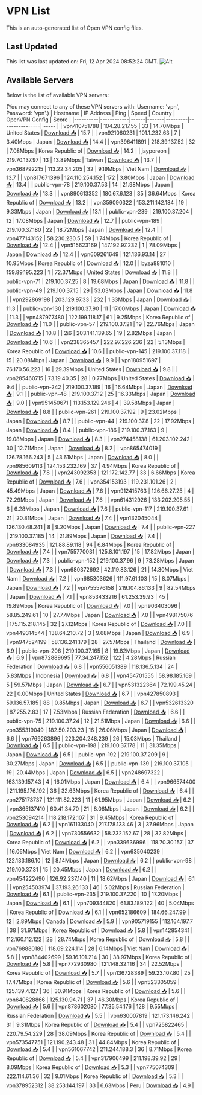 # VPN List

This is an auto-generated list of Open VPN config files.

## Last Updated

This list was last updated on: Fri, 12 Apr 2024 08:52:24 GMT.
![Alt](https://repobeats.axiom.co/api/embed/186b98318ef1479477931607c1ad7d823f12451f.svg "Repobeats analytics image")

## Available Servers

Below is the list of available VPN servers:

(You may connect to any of these VPN servers with: Username: 'vpn', Password: 'vpn'.)
| Hostname | IP Address | Ping | Speed | Country | OpenVPN Config | Score |
|----------|------------|------|-------|---------|----------------| ----- |
| vpn410751788 | 104.28.217.55 | 33 | 14.70Mbps | United States | [Download 📥](./configs/server_0_US.ovpn) | 15.7 |
| vpn921060231 | 101.1.232.63 | 7 | 3.40Mbps | Japan | [Download 📥](./configs/server_1_JP.ovpn) | 14.4 |
| vpn396411891 | 218.39.137.52 | 32 | 7.08Mbps | Korea Republic of | [Download 📥](./configs/server_2_KR.ovpn) | 14.2 |
| jayporeon | 219.70.137.97 | 13 | 13.89Mbps | Taiwan | [Download 📥](./configs/server_3_TW.ovpn) | 13.7 |
| vpn368792215 | 113.22.34.205 | 32 | 9.19Mbps | Viet Nam | [Download 📥](./configs/server_4_VN.ovpn) | 13.7 |
| vpn817671396 | 124.110.254.152 | 172 | 3.80Mbps | Japan | [Download 📥](./configs/server_5_JP.ovpn) | 13.4 |
| public-vpn-78 | 219.100.37.53 | 14 | 21.98Mbps | Japan | [Download 📥](./configs/server_6_JP.ovpn) | 13.3 |
| vpn890613352 | 180.67.6.123 | 35 | 36.64Mbps | Korea Republic of | [Download 📥](./configs/server_7_KR.ovpn) | 13.2 |
| vpn359090322 | 153.211.142.184 | 19 | 9.33Mbps | Japan | [Download 📥](./configs/server_8_JP.ovpn) | 13.1 |
| public-vpn-239 | 219.100.37.204 | 12 | 17.08Mbps | Japan | [Download 📥](./configs/server_9_JP.ovpn) | 12.7 |
| public-vpn-189 | 219.100.37.180 | 22 | 18.72Mbps | Japan | [Download 📥](./configs/server_10_JP.ovpn) | 12.4 |
| vpn477143152 | 58.230.230.5 | 59 | 1.74Mbps | Korea Republic of | [Download 📥](./configs/server_11_KR.ovpn) | 12.4 |
| vpn515623169 | 147.192.97.232 | 1 | 78.09Mbps | Japan | [Download 📥](./configs/server_12_JP.ovpn) | 12.4 |
| vpn609261649 | 121.136.93.14 | 27 | 10.95Mbps | Korea Republic of | [Download 📥](./configs/server_13_KR.ovpn) | 12.0 |
| byza881010 | 159.89.195.223 | 1 | 72.37Mbps | United States | [Download 📥](./configs/server_14_US.ovpn) | 11.8 |
| public-vpn-71 | 219.100.37.25 | 8 | 19.68Mbps | Japan | [Download 📥](./configs/server_15_JP.ovpn) | 11.8 |
| public-vpn-49 | 219.100.37.15 | 29 | 53.03Mbps | Japan | [Download 📥](./configs/server_16_JP.ovpn) | 11.8 |
| vpn292869198 | 203.129.97.33 | 232 | 1.33Mbps | Japan | [Download 📥](./configs/server_17_JP.ovpn) | 11.3 |
| public-vpn-130 | 219.100.37.90 | 11 | 17.00Mbps | Japan | [Download 📥](./configs/server_18_JP.ovpn) | 11.3 |
| vpn487977480 | 122.199.118.17 | 61 | 9.25Mbps | Korea Republic of | [Download 📥](./configs/server_19_KR.ovpn) | 11.0 |
| public-vpn-57 | 219.100.37.21 | 19 | 22.76Mbps | Japan | [Download 📥](./configs/server_20_JP.ovpn) | 10.8 |
| 2i6 | 203.141.139.65 | 19 | 2.82Mbps | Japan | [Download 📥](./configs/server_21_JP.ovpn) | 10.6 |
| vpn238365457 | 222.97.226.236 | 22 | 5.13Mbps | Korea Republic of | [Download 📥](./configs/server_22_KR.ovpn) | 10.6 |
| public-vpn-145 | 219.100.37.118 | 15 | 20.08Mbps | Japan | [Download 📥](./configs/server_23_JP.ovpn) | 9.9 |
| vpn180951697 | 76.170.56.223 | 16 | 29.39Mbps | United States | [Download 📥](./configs/server_24_US.ovpn) | 9.8 |
| vpn285460715 | 73.19.40.35 | 28 | 0.77Mbps | United States | [Download 📥](./configs/server_25_US.ovpn) | 9.4 |
| public-vpn-242 | 219.100.37.189 | 16 | 16.64Mbps | Japan | [Download 📥](./configs/server_26_JP.ovpn) | 9.1 |
| public-vpn-48 | 219.100.37.12 | 25 | 16.33Mbps | Japan | [Download 📥](./configs/server_27_JP.ovpn) | 9.0 |
| vpn951450671 | 113.153.129.246 | 4 | 39.58Mbps | Japan | [Download 📥](./configs/server_28_JP.ovpn) | 8.8 |
| public-vpn-261 | 219.100.37.192 | 9 | 23.02Mbps | Japan | [Download 📥](./configs/server_29_JP.ovpn) | 8.7 |
| public-vpn-44 | 219.100.37.8 | 22 | 17.92Mbps | Japan | [Download 📥](./configs/server_30_JP.ovpn) | 8.4 |
| public-vpn-186 | 219.100.37.163 | 9 | 19.08Mbps | Japan | [Download 📥](./configs/server_31_JP.ovpn) | 8.3 |
| vpn274458138 | 61.203.102.242 | 30 | 12.71Mbps | Japan | [Download 📥](./configs/server_32_JP.ovpn) | 8.2 |
| vpn865474019 | 126.78.166.243 | 5 | 43.61Mbps | Japan | [Download 📥](./configs/server_33_JP.ovpn) | 8.0 |
| vpn985609113 | 124.153.232.169 | 37 | 4.94Mbps | Korea Republic of | [Download 📥](./configs/server_34_KR.ovpn) | 7.8 |
| vpn243092353 | 121.172.142.77 | 33 | 6.66Mbps | Korea Republic of | [Download 📥](./configs/server_35_KR.ovpn) | 7.6 |
| vpn354153193 | 119.231.101.26 | 2 | 45.49Mbps | Japan | [Download 📥](./configs/server_36_JP.ovpn) | 7.6 |
| vpn912415763 | 126.66.27.25 | 4 | 72.29Mbps | Japan | [Download 📥](./configs/server_37_JP.ovpn) | 7.6 |
| vpn614312926 | 133.202.205.55 | 6 | 6.28Mbps | Japan | [Download 📥](./configs/server_38_JP.ovpn) | 7.6 |
| public-vpn-117 | 219.100.37.61 | 21 | 20.81Mbps | Japan | [Download 📥](./configs/server_39_JP.ovpn) | 7.4 |
| vpn132045044 | 126.130.48.241 | 8 | 9.20Mbps | Japan | [Download 📥](./configs/server_40_JP.ovpn) | 7.4 |
| public-vpn-227 | 219.100.37.185 | 14 | 21.89Mbps | Japan | [Download 📥](./configs/server_41_JP.ovpn) | 7.4 |
| vpn633084935 | 121.88.89.118 | 94 | 6.84Mbps | Korea Republic of | [Download 📥](./configs/server_42_KR.ovpn) | 7.4 |
| vpn755770031 | 125.8.101.197 | 15 | 17.82Mbps | Japan | [Download 📥](./configs/server_43_JP.ovpn) | 7.3 |
| public-vpn-152 | 219.100.37.96 | 9 | 73.28Mbps | Japan | [Download 📥](./configs/server_44_JP.ovpn) | 7.3 |
| vpn680372692 | 42.119.83.126 | 21 | 14.30Mbps | Viet Nam | [Download 📥](./configs/server_45_VN.ovpn) | 7.2 |
| vpn685303626 | 111.97.61.103 | 15 | 8.07Mbps | Japan | [Download 📥](./configs/server_46_JP.ovpn) | 7.2 |
| vpn755576158 | 219.104.86.133 | 9 | 82.54Mbps | Japan | [Download 📥](./configs/server_47_JP.ovpn) | 7.1 |
| vpn853433216 | 61.253.39.93 | 45 | 19.89Mbps | Korea Republic of | [Download 📥](./configs/server_48_KR.ovpn) | 7.0 |
| vpn903403096 | 58.85.249.61 | 10 | 27.77Mbps | Japan | [Download 📥](./configs/server_49_JP.ovpn) | 7.0 |
| vpn498175076 | 175.115.218.145 | 32 | 27.12Mbps | Korea Republic of | [Download 📥](./configs/server_50_KR.ovpn) | 7.0 |
| vpn449314544 | 138.64.210.72 | 3 | 9.68Mbps | Japan | [Download 📥](./configs/server_51_JP.ovpn) | 6.9 |
| vpn947524199 | 58.136.241.179 | 28 | 27.57Mbps | Thailand | [Download 📥](./configs/server_52_TH.ovpn) | 6.9 |
| public-vpn-206 | 219.100.37.165 | 8 | 19.82Mbps | Japan | [Download 📥](./configs/server_53_JP.ovpn) | 6.9 |
| vpn872889695 | 77.34.247.152 | 122 | 4.28Mbps | Russian Federation | [Download 📥](./configs/server_54_RU.ovpn) | 6.8 |
| vpn556051389 | 118.136.5.134 | 24 | 5.83Mbps | Indonesia | [Download 📥](./configs/server_55_ID.ovpn) | 6.8 |
| vpn454701555 | 58.98.185.169 | 5 | 59.57Mbps | Japan | [Download 📥](./configs/server_56_JP.ovpn) | 6.7 |
| vpn531322364 | 72.199.45.24 | 22 | 0.00Mbps | United States | [Download 📥](./configs/server_57_US.ovpn) | 6.7 |
| vpn427850893 | 59.136.57.185 | 88 | 0.85Mbps | Japan | [Download 📥](./configs/server_58_JP.ovpn) | 6.7 |
| vpn532613320 | 87.255.2.83 | 17 | 7.53Mbps | Russian Federation | [Download 📥](./configs/server_59_RU.ovpn) | 6.6 |
| public-vpn-75 | 219.100.37.24 | 12 | 21.51Mbps | Japan | [Download 📥](./configs/server_60_JP.ovpn) | 6.6 |
| vpn355319049 | 182.50.203.23 | 16 | 26.06Mbps | Japan | [Download 📥](./configs/server_61_JP.ovpn) | 6.6 |
| vpn769263896 | 223.204.248.239 | 26 | 15.03Mbps | Thailand | [Download 📥](./configs/server_62_TH.ovpn) | 6.5 |
| public-vpn-198 | 219.100.37.178 | 11 | 31.35Mbps | Japan | [Download 📥](./configs/server_63_JP.ovpn) | 6.5 |
| public-vpn-192 | 219.100.37.209 | 9 | 30.27Mbps | Japan | [Download 📥](./configs/server_64_JP.ovpn) | 6.5 |
| public-vpn-139 | 219.100.37.105 | 19 | 20.44Mbps | Japan | [Download 📥](./configs/server_65_JP.ovpn) | 6.5 |
| vpn248697322 | 163.139.157.43 | 4 | 16.01Mbps | Japan | [Download 📥](./configs/server_66_JP.ovpn) | 6.4 |
| vpn966574400 | 211.195.176.192 | 36 | 32.63Mbps | Korea Republic of | [Download 📥](./configs/server_67_KR.ovpn) | 6.4 |
| vpn275173737 | 121.111.82.223 | 11 | 61.95Mbps | Japan | [Download 📥](./configs/server_68_JP.ovpn) | 6.2 |
| vpn365137410 | 60.41.34.70 | 21 | 8.06Mbps | Japan | [Download 📥](./configs/server_69_JP.ovpn) | 6.2 |
| vpn253094214 | 118.218.172.107 | 31 | 9.45Mbps | Korea Republic of | [Download 📥](./configs/server_70_KR.ovpn) | 6.2 |
| vpn161133040 | 217.178.133.46 | 3 | 37.96Mbps | Japan | [Download 📥](./configs/server_71_JP.ovpn) | 6.2 |
| vpn730556632 | 58.232.152.67 | 28 | 32.82Mbps | Korea Republic of | [Download 📥](./configs/server_72_KR.ovpn) | 6.2 |
| vpn339636996 | 118.70.30.157 | 37 | 16.06Mbps | Viet Nam | [Download 📥](./configs/server_73_VN.ovpn) | 6.2 |
| vpn635040239 | 122.133.186.10 | 12 | 8.14Mbps | Japan | [Download 📥](./configs/server_74_JP.ovpn) | 6.2 |
| public-vpn-98 | 219.100.37.31 | 15 | 20.45Mbps | Japan | [Download 📥](./configs/server_75_JP.ovpn) | 6.2 |
| vpn454222490 | 126.92.237.140 | 11 | 18.62Mbps | Japan | [Download 📥](./configs/server_76_JP.ovpn) | 6.1 |
| vpn254503974 | 37.193.26.133 | 46 | 5.02Mbps | Russian Federation | [Download 📥](./configs/server_77_RU.ovpn) | 6.1 |
| public-vpn-235 | 219.100.37.220 | 10 | 17.20Mbps | Japan | [Download 📥](./configs/server_78_JP.ovpn) | 6.1 |
| vpn709344820 | 61.83.189.122 | 40 | 5.04Mbps | Korea Republic of | [Download 📥](./configs/server_79_KR.ovpn) | 6.1 |
| vpn652186609 | 184.66.247.99 | 12 | 2.89Mbps | Canada | [Download 📥](./configs/server_80_CA.ovpn) | 5.9 |
| vpn905719155 | 112.164.197.7 | 38 | 31.97Mbps | Korea Republic of | [Download 📥](./configs/server_81_KR.ovpn) | 5.8 |
| vpn142854341 | 112.160.112.122 | 28 | 28.74Mbps | Korea Republic of | [Download 📥](./configs/server_82_KR.ovpn) | 5.8 |
| vpn768880186 | 118.69.224.114 | 28 | 6.14Mbps | Viet Nam | [Download 📥](./configs/server_83_VN.ovpn) | 5.8 |
| vpn884402699 | 59.16.101.214 | 30 | 38.97Mbps | Korea Republic of | [Download 📥](./configs/server_84_KR.ovpn) | 5.8 |
| vpn772930980 | 121.148.32.116 | 34 | 22.52Mbps | Korea Republic of | [Download 📥](./configs/server_85_KR.ovpn) | 5.7 |
| vpn136728389 | 59.23.107.80 | 25 | 17.47Mbps | Korea Republic of | [Download 📥](./configs/server_86_KR.ovpn) | 5.6 |
| vpn523305059 | 125.139.4.127 | 36 | 30.91Mbps | Korea Republic of | [Download 📥](./configs/server_87_KR.ovpn) | 5.6 |
| vpn640828866 | 125.130.94.71 | 37 | 46.30Mbps | Korea Republic of | [Download 📥](./configs/server_88_KR.ovpn) | 5.6 |
| vpn878602080 | 77.35.54.176 | 128 | 9.55Mbps | Russian Federation | [Download 📥](./configs/server_89_RU.ovpn) | 5.5 |
| vpn630007819 | 121.173.146.242 | 31 | 9.31Mbps | Korea Republic of | [Download 📥](./configs/server_90_KR.ovpn) | 5.4 |
| vpn725822465 | 220.79.54.229 | 28 | 38.09Mbps | Korea Republic of | [Download 📥](./configs/server_91_KR.ovpn) | 5.4 |
| vpn573547751 | 121.190.243.48 | 31 | 44.84Mbps | Korea Republic of | [Download 📥](./configs/server_92_KR.ovpn) | 5.4 |
| vpn561067742 | 211.244.188.3 | 36 | 8.71Mbps | Korea Republic of | [Download 📥](./configs/server_93_KR.ovpn) | 5.4 |
| vpn317906499 | 211.198.39.92 | 29 | 8.09Mbps | Korea Republic of | [Download 📥](./configs/server_94_KR.ovpn) | 5.3 |
| vpn775074309 | 222.114.61.36 | 32 | 9.01Mbps | Korea Republic of | [Download 📥](./configs/server_95_KR.ovpn) | 5.3 |
| vpn378952312 | 38.253.144.197 | 33 | 6.63Mbps | Peru | [Download 📥](./configs/server_96_PE.ovpn) | 4.9 |
